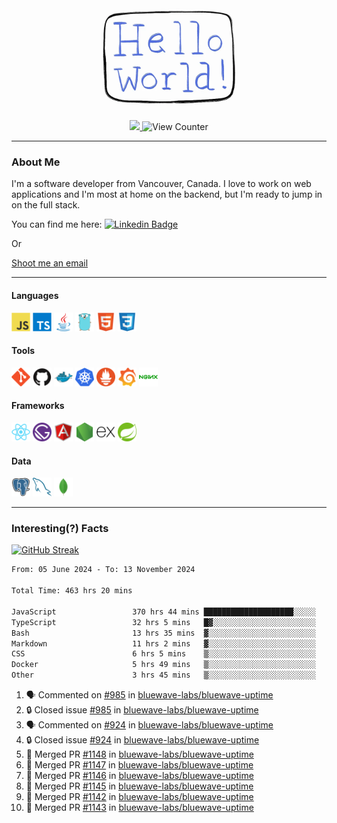 <div align="center">
    <img src="./img/hello_world.webp" height="200px" width="">
    <div>
        <a href="https://www.linkedin.com/in/ajhollid">
            <img src="https://img.shields.io/badge/LinkedIn-blue"/>
        </a>
        <img src="https://komarev.com/ghpvc/?username=ajhollid&color=yellow" alt="View Counter">
    </div>
</div>

---

### About Me

I'm a software developer from Vancouver, Canada. I love to work on web applications and I'm most at home on the backend, but I'm ready to jump in on the full stack.

You can find me here: [![Linkedin Badge](https://img.shields.io/badge/-ajhollid-blue?style=flat&logo=Linkedin&logoColor=white)](https://www.linkedin.com/in/ajhollid)

Or

[Shoot me an email](mailto:ajhollid@gmail.com)

---

#### Languages

<div>
    <img src="./img/devicons/javascript-original.svg" width=30 height=30 alt="JavaScript">
    <img src="/img/devicons/typescript-original.svg" width=30 height=30 alt="TypeScript">
    <img src="./img/devicons/java-original.svg" width=30 height=30 alt="Java">
    <img src="./img/devicons/go-original.svg" width=30 height=30 alt="Golang">
    <img src="./img/devicons/html5-original.svg" width=30 height=30 alt="HTML 5">
    <img src="./img/devicons/css3-original.svg" width=30 height=30 alt="CSS 3">
</div>

#### Tools

<div>
    <img src="./img/devicons/git-original.svg" width=30 height=30 alt="Git">
    <img src="./img/devicons/github-original.svg" width=30 height=30 alt="Github">
    <img src="./img/devicons/docker-original.svg" width=30 
    height=30 alt="Docker">
    <img src="./img/devicons/kubernetes-original.svg" width=30 height=30 alt="K8">
    <img src="./img/devicons/prometheus-original.svg" width=30 height=30 alt="Prometheus">
    <img src="./img/devicons/grafana-original.svg" width=30 height=30 alt="Grafana">
    <img src="./img/devicons/nginx-original.svg" width=30 height=30 alt="Nginx">
</div>

#### Frameworks

<div>
    <img src="./img/devicons/react-original.svg" width=30 height=30 alt="React">
    <img src="./img/devicons/gatsby-original.svg" width=30 height=30 alt="Gatsby">
    <img src="./img/devicons/angularjs-original.svg" width=30 height=30 alt="AngularJS">
    <img src="./img/devicons/nodejs-original.svg" width=30 height=30 alt="NodeJS">
    <img src="./img/devicons/express-original.svg" width=30 height=30 alt="Express">
    <img src="./img/devicons/spring-original.svg" width=30 height=30 alt="Spring">
</div>

#### Data

<div>
    <img src="./img/devicons/postgresql-original.svg" width=30 height=30 alt="Postgresql">
    <img src="./img/devicons/mysql-original.svg" width=30 height=30 alt="Mysql">
    <img src="./img/devicons/mongodb-original.svg" width=30 height=30 alt="MongoDB">
</div>

---

### Interesting(?) Facts

[![GitHub Streak](http://github-readme-streak-stats.herokuapp.com?user=ajhollid)](https://git.io/streak-stats)

 <!--START_SECTION:waka-->

```txt
From: 05 June 2024 - To: 13 November 2024

Total Time: 463 hrs 20 mins

JavaScript                 370 hrs 44 mins ████████████████████░░░░░   79.37 %
TypeScript                 32 hrs 5 mins   █▓░░░░░░░░░░░░░░░░░░░░░░░   06.87 %
Bash                       13 hrs 35 mins  ▓░░░░░░░░░░░░░░░░░░░░░░░░   02.91 %
Markdown                   11 hrs 2 mins   ▓░░░░░░░░░░░░░░░░░░░░░░░░   02.36 %
CSS                        6 hrs 5 mins    ▒░░░░░░░░░░░░░░░░░░░░░░░░   01.31 %
Docker                     5 hrs 49 mins   ▒░░░░░░░░░░░░░░░░░░░░░░░░   01.25 %
Other                      3 hrs 45 mins   ▒░░░░░░░░░░░░░░░░░░░░░░░░   00.80 %
```

<!--END_SECTION:waka-->


<!--START_SECTION:activity-->
1. 🗣 Commented on [#985](https://github.com/bluewave-labs/bluewave-uptime/issues/985#issuecomment-2475579003) in [bluewave-labs/bluewave-uptime](https://github.com/bluewave-labs/bluewave-uptime)
2. 🔒 Closed issue [#985](https://github.com/bluewave-labs/bluewave-uptime/issues/985) in [bluewave-labs/bluewave-uptime](https://github.com/bluewave-labs/bluewave-uptime)
3. 🗣 Commented on [#924](https://github.com/bluewave-labs/bluewave-uptime/issues/924#issuecomment-2475578230) in [bluewave-labs/bluewave-uptime](https://github.com/bluewave-labs/bluewave-uptime)
4. 🔒 Closed issue [#924](https://github.com/bluewave-labs/bluewave-uptime/issues/924) in [bluewave-labs/bluewave-uptime](https://github.com/bluewave-labs/bluewave-uptime)
5. 🎉 Merged PR [#1148](https://github.com/bluewave-labs/bluewave-uptime/pull/1148) in [bluewave-labs/bluewave-uptime](https://github.com/bluewave-labs/bluewave-uptime)
6. 🎉 Merged PR [#1147](https://github.com/bluewave-labs/bluewave-uptime/pull/1147) in [bluewave-labs/bluewave-uptime](https://github.com/bluewave-labs/bluewave-uptime)
7. 🎉 Merged PR [#1146](https://github.com/bluewave-labs/bluewave-uptime/pull/1146) in [bluewave-labs/bluewave-uptime](https://github.com/bluewave-labs/bluewave-uptime)
8. 🎉 Merged PR [#1145](https://github.com/bluewave-labs/bluewave-uptime/pull/1145) in [bluewave-labs/bluewave-uptime](https://github.com/bluewave-labs/bluewave-uptime)
9. 🎉 Merged PR [#1142](https://github.com/bluewave-labs/bluewave-uptime/pull/1142) in [bluewave-labs/bluewave-uptime](https://github.com/bluewave-labs/bluewave-uptime)
10. 🎉 Merged PR [#1143](https://github.com/bluewave-labs/bluewave-uptime/pull/1143) in [bluewave-labs/bluewave-uptime](https://github.com/bluewave-labs/bluewave-uptime)
<!--END_SECTION:activity-->
